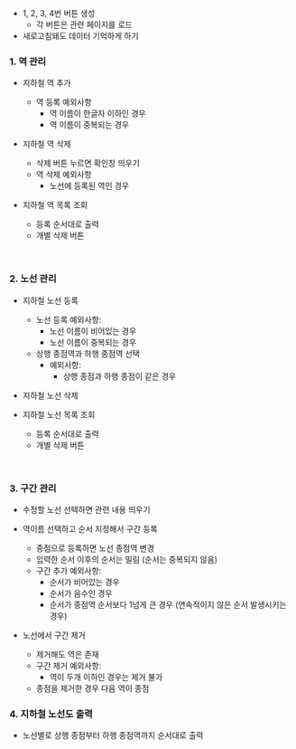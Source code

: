 - 1, 2, 3, 4번 버튼 생성
  - 각 버튼은 관련 페이지를 로드
- 새로고침돼도 데이터 기억하게 하기

### 1. 역 관리
- 지하철 역 추가
  - 역 등록 예외사항
    - 역 이름이 한글자 이하인 경우
    - 역 이름이 중복되는 경우

- 지하철 역 삭제
  - 삭제 버튼 누르면 확인창 띄우기
  - 역 삭제 예외사항
    - 노선에 등록된 역인 경우

- 지하철 역 목록 조회
  - 등록 순서대로 출력
  - 개별 삭제 버튼

<br>

### 2. 노선 관리
- 지하철 노선 등록
  - 노선 등록 예외사항:
    - 노선 이름이 비어있는 경우
    - 노선 이름이 중복되는 경우
  - 상행 종점역과 하행 종점역 선택
    - 예외사항:
      - 상행 종점과 하행 종점이 같은 경우

- 지하철 노선 삭제

- 지하철 노선 목록 조회
  - 등록 순서대로 출력
  - 개별 삭제 버튼

<br>

### 3. 구간 관리
- 수정할 노선 선택하면 관련 내용 띄우기

- 역이름 선택하고 순서 지정해서 구간 등록 
  - 종점으로 등록하면 노선 종점역 변경
  - 입력한 순서 이후의 순서는 밀림 (순서는 중복되지 않음)
  - 구간 추가 예외사항:
    - 순서가 비어있는 경우
    - 순서가 음수인 경우
    - 순서가 종점역 순서보다 1넘게 큰 경우 (연속적이지 않은 순서 발생시키는 경우)

- 노선에서 구간 제거
  - 제거해도 역은 존재
  - 구간 제거 예외사항:
    - 역이 두개 이하인 경우는 제거 불가
  - 종점을 제거한 경우 다음 역이 종점

### 4. 지하철 노선도 출력
- 노선별로 상행 종점부터 하행 종점역까지 순서대로 출력